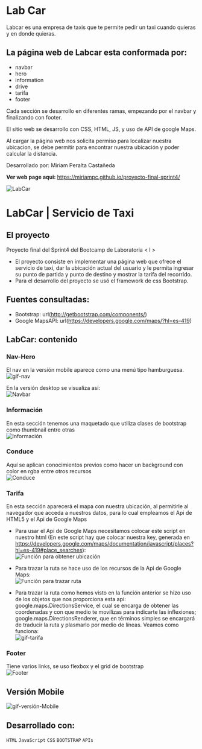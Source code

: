 # Lab Car
Labcar es una empresa de taxis que te permite pedir un taxi cuando quieras y en donde quieras.
## La página web de Labcar esta conformada por:
- navbar
- hero
- information
- drive
- tarifa
- footer

Cada sección se desarrollo en diferentes ramas, empezando por el navbar y finalizando con footer.

El sitio web se desarrollo con CSS, HTML, JS, y uso de API de google Maps.

Al cargar la página web nos solicita permiso para localizar nuestra ubicacion, se debe permitir para encontrar nuestra ubicación y 
poder calcular la distancia.

Desarrollado por: Miriam Peralta Castañeda

**Ver web page aqui:** https://miriampc.github.io/proyecto-final-sprint4/

![LabCar](images/logo.png)

# LabCar | Servicio de Taxi

## El proyecto
Proyecto final del Sprint4 del Bootcamp de Laboratoria < l >

- El proyecto consiste en implementar una página web que ofrece el servicio de taxi, dar la ubicación actual del usuario y le permita ingresar su punto de partida y punto de destino y mostrar la tarifa del recorrido.
- Para el desarrollo del proyecto se usó el framework de css Bootstrap.

## Fuentes consultadas:
- Bootstrap: url(http://getbootstrap.com/components/)
- Google MapsAPI: url(https://developers.google.com/maps/?hl=es-419)

## LabCar: contenido

### Nav-Hero
El nav en la versión mobile aparece como una menú tipo hamburguesa.<br/>
![gif-nav](img-read/nav-hero.gif)

En la versión desktop se visualiza así:<br/>
![Navbar](img-read/nav-hero.jpg)

### Información
En esta sección tenemos una maquetado que utiliza clases de bootstrap como thumbnail entre otras<br/>
![Información](img-read/info.jpg)

### Conduce
Aquí se aplican conocimientos previos como hacer un background con color en rgba entre otros recursos<br/>
![Conduce](img-read/conduce.jpg)


### Tarifa
En esta sección aparecerá el mapa con nuestra ubicación, al permitirle al navegador que acceda a nuestros datos, para lo cual empleamos el Api de HTML5 y el Api de Google Maps<br/>
- Para usar el Api de Google Maps necesitamos colocar este script en nuestro html (En este script hay que colocar nuestra key, generada en https://developers.google.com/maps/documentation/javascript/places?hl=es-419#place_searches): <script async defer src="https://maps.googleapis.com/maps/api/js?key=YOUR-KEY&callback=FUNCION&libraries=places"
  type="text/javascript"></script> <br/>
![Función para obtener ubicación](img-read/miUbicacion.jpg)

- Para trazar la ruta se hace uso de los recursos de la Api de Google Maps:<br/>
![Función para trazar ruta](img-read/trazar.jpg)

- Para trazar la ruta como hemos visto en la función anterior se hizo uso de los objetos que nos proporciona esta api: google.maps.DirectionsService, el cual se encarga de obtener las coordenadas y con que medio te movilizas para indicarte las inflexiones;
google.maps.DirectionsRenderer, que en términos simples se encargará de traducir la ruta y plasmarlo por medio de líneas. Veamos como funciona: <br/>
![gif-tarifa](img-read/trazar.gif)


### Footer
Tiene varios links, se uso flexbox y el grid de bootstrap <br/>
![Footer](img-read/footer.jpg)

## Versión Mobile
![gif-versión-Mobile](img-read/vMobile.gif)

## Desarrollado con:

`HTML` `JavaScript` `CSS` `BOOTSTRAP` `APIs`
